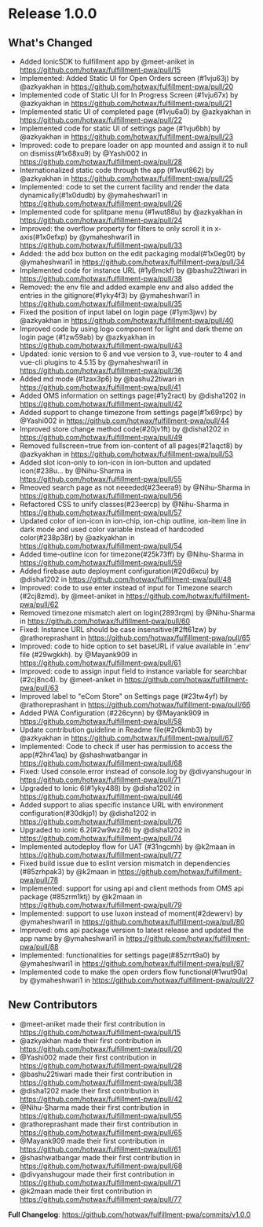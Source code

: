 # Release 1.0.0

## What's Changed
* Added IonicSDK to fulfillment app by @meet-aniket in https://github.com/hotwax/fulfillment-pwa/pull/15
* Implemented: Added Static UI for Open Orders screen (#1vju63j) by @azkyakhan in https://github.com/hotwax/fulfillment-pwa/pull/20
* Implemented code of Static UI for In Progress Screen (#1vju67x) by @azkyakhan in https://github.com/hotwax/fulfillment-pwa/pull/21
* Implemented static UI of completed page (#1vju6a0) by @azkyakhan in https://github.com/hotwax/fulfillment-pwa/pull/22
* Implemented code for static UI of settings page (#1vju6bh) by @azkyakhan in https://github.com/hotwax/fulfillment-pwa/pull/23
* Improved: code to prepare loader on app mounted and assign it to null on dismiss(#1x68xu9) by @Yashi002 in https://github.com/hotwax/fulfillment-pwa/pull/28
* Internationalized static code through the app (#1wut862) by @azkyakhan in https://github.com/hotwax/fulfillment-pwa/pull/25
* Implemented: code to set the current facility and render the data dynamically(#1x0dudb) by @ymaheshwari1 in https://github.com/hotwax/fulfillment-pwa/pull/26
* Implemented code for splitpane menu (#1wut88u) by @azkyakhan in https://github.com/hotwax/fulfillment-pwa/pull/24
* Improved: the overflow property for filters to only scroll it in x-axis(#1x0efxp) by @ymaheshwari1 in https://github.com/hotwax/fulfillment-pwa/pull/33
* Added: the add box button on the edit packaging modal(#1x0eg0t) by @ymaheshwari1 in https://github.com/hotwax/fulfillment-pwa/pull/34
* Implemented code for instance URL (#1y8mckf) by @bashu22tiwari in https://github.com/hotwax/fulfillment-pwa/pull/38
* Removed: the env file and added example env and also added the entries in the gitignore(#1yky4f3) by @ymaheshwari1 in https://github.com/hotwax/fulfillment-pwa/pull/35
* Fixed the position of input label on login page (#1ym3jwv) by @azkyakhan in https://github.com/hotwax/fulfillment-pwa/pull/40
* Improved code by using logo component for light and dark theme on login page (#1zw59ab) by @azkyakhan in https://github.com/hotwax/fulfillment-pwa/pull/43
* Updated: ionic version to 6 and vue version to 3, vue-router to 4 and vue-cli plugins to 4.5.15 by @ymaheshwari1 in https://github.com/hotwax/fulfillment-pwa/pull/36
* Added md mode (#1zax3p6) by @bashu22tiwari in https://github.com/hotwax/fulfillment-pwa/pull/41
* Added OMS information on settings page(#1y2ract) by @disha1202 in https://github.com/hotwax/fulfillment-pwa/pull/42
* Added support to change timezone from settings page(#1x69rpc) by @Yashi002 in https://github.com/hotwax/fulfillment-pwa/pull/44
* Improved store change method code(#20jv1ft) by @disha1202 in https://github.com/hotwax/fulfillment-pwa/pull/49
* Removed fullscreen=true from ion-content of all pages(#21aqct8) by @azkyakhan in https://github.com/hotwax/fulfillment-pwa/pull/53
* Added slot icon-only to ion-icon in ion-button and updated icon(#238u… by @Nihu-Sharma in https://github.com/hotwax/fulfillment-pwa/pull/55
* Rmeoved search page as not neeeded(#23eera9) by @Nihu-Sharma in https://github.com/hotwax/fulfillment-pwa/pull/56
* Refactored CSS to unify classes(#23eercp) by @Nihu-Sharma in https://github.com/hotwax/fulfillment-pwa/pull/57
* Updated color of ion-icon in ion-chip, ion-chip outline, ion-item line in dark mode and used color variable instead of hardcoded color(#238p38r) by @azkyakhan in https://github.com/hotwax/fulfillment-pwa/pull/54
* Added time-outline icon for timezone(#25k73ff) by @Nihu-Sharma in https://github.com/hotwax/fulfillment-pwa/pull/59
* Added firebase auto deployment configuration(#20d6xcu) by @disha1202 in https://github.com/hotwax/fulfillment-pwa/pull/48
* Improved: code to use enter instead of input for Timezone search (#2cj8zmd). by @meet-aniket in https://github.com/hotwax/fulfillment-pwa/pull/62
* Removed timezone mismatch alert on login(2893rqm) by @Nihu-Sharma in https://github.com/hotwax/fulfillment-pwa/pull/60
* Fixed: Instance URL should be case insensitive(#2ft61zw) by @rathoreprashant in https://github.com/hotwax/fulfillment-pwa/pull/65
* Improved: code to hide option to set baseURL if value available in '.env' file (#29wgkkh). by @Mayank909 in https://github.com/hotwax/fulfillment-pwa/pull/61
* Improved: code to assign input field to instance variable for searchbar (#2cj8nc4). by @meet-aniket in https://github.com/hotwax/fulfillment-pwa/pull/63
* Improved label to "eCom Store" on Settings page (#23tw4yf) by @rathoreprashant in https://github.com/hotwax/fulfillment-pwa/pull/66
* Added PWA Configuration (#226cynn) by @Mayank909 in https://github.com/hotwax/fulfillment-pwa/pull/58
* Update contribution guideline in Readme file(#2r0kmb3) by @azkyakhan in https://github.com/hotwax/fulfillment-pwa/pull/67
* Implemented: Code to check if user has permission to access the app(#2hr41aq) by @shashwatbangar in https://github.com/hotwax/fulfillment-pwa/pull/68
* Fixed: Used console.error instead of console.log by @divyanshugour in https://github.com/hotwax/fulfillment-pwa/pull/71
* Upgraded to Ionic 6(#1yky488) by @disha1202 in https://github.com/hotwax/fulfillment-pwa/pull/46
* Added support to alias specific instance URL with environment configuration(#30dkjp1) by @disha1202 in https://github.com/hotwax/fulfillment-pwa/pull/76
* Upgraded to ionic 6.2(#2w9wz26) by @disha1202 in https://github.com/hotwax/fulfillment-pwa/pull/74
* Implemented autodeploy flow for UAT (#31ngcmh) by @k2maan in https://github.com/hotwax/fulfillment-pwa/pull/77
* Fixed build issue due to eslint version mismatch in dependencies (#85zrhpak3) by @k2maan in https://github.com/hotwax/fulfillment-pwa/pull/78
* Implemented: support for using api and client methods from OMS api package (#85zrm1ktj) by @k2maan in https://github.com/hotwax/fulfillment-pwa/pull/79
* Implemented: support to use luxon instead of moment(#2dewerv) by @ymaheshwari1 in https://github.com/hotwax/fulfillment-pwa/pull/80
* Improved: oms api package version to latest release and updated the app name by @ymaheshwari1 in https://github.com/hotwax/fulfillment-pwa/pull/88
* Implemented: functionalities for settings page(#85zrrt9a0) by @ymaheshwari1 in https://github.com/hotwax/fulfillment-pwa/pull/87
* Implemented code to make the open orders flow functional(#1wut90a) by @ymaheshwari1 in https://github.com/hotwax/fulfillment-pwa/pull/27

## New Contributors
* @meet-aniket made their first contribution in https://github.com/hotwax/fulfillment-pwa/pull/15
* @azkyakhan made their first contribution in https://github.com/hotwax/fulfillment-pwa/pull/20
* @Yashi002 made their first contribution in https://github.com/hotwax/fulfillment-pwa/pull/28
* @bashu22tiwari made their first contribution in https://github.com/hotwax/fulfillment-pwa/pull/38
* @disha1202 made their first contribution in https://github.com/hotwax/fulfillment-pwa/pull/42
* @Nihu-Sharma made their first contribution in https://github.com/hotwax/fulfillment-pwa/pull/55
* @rathoreprashant made their first contribution in https://github.com/hotwax/fulfillment-pwa/pull/65
* @Mayank909 made their first contribution in https://github.com/hotwax/fulfillment-pwa/pull/61
* @shashwatbangar made their first contribution in https://github.com/hotwax/fulfillment-pwa/pull/68
* @divyanshugour made their first contribution in https://github.com/hotwax/fulfillment-pwa/pull/71
* @k2maan made their first contribution in https://github.com/hotwax/fulfillment-pwa/pull/77

**Full Changelog**: https://github.com/hotwax/fulfillment-pwa/commits/v1.0.0